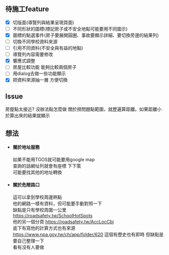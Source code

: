 
## 待施工feature
- [X] 切版面(導覽列與結果呈現頁面)
- [ ] 不同形狀的圖標(標記房子或不安全地點可能要用不同圖示)
- [X] 圖標的點選事件(房子要展開圓圈、事故要顯示詳細、要切換旁邊的結果列)
- [ ] 切換不同學校資料來源
- [ ] 引用不同資料(不安全與有益的地點)
- [ ] 導覽列內容需要修改
- [X] 響應式調整
- [ ] 房屋比較功能 能夠比較兩個房子
- [ ] 用dialog去做一些功能顯示
- [X] 把資料來源抽一層 方便切換

## Issue
房屋點太接近? 沒辦法點怎麼做
關於撈問題點範圍，就歷遍算距離。如果距離小於算出來的結果就顯示

## 想法
* #### 關於地址服務
  如果不能用TGOS就可能要用google map  
查詢的話網址列就會有座標 下下策  
可能要找其他的地址轉換
* #### 關於危險路口  
  這可以拿到學校周邊熱點  
他的網路一樣有資料，但可能要手動對照一下  
缺點是只有學校周圍一公里  
https://roadsafety.tw/SchoolHotSpots  
他的另一個分頁
https://roadsafety.tw/AccLocCbi  
底下有寫他的計算方式也有來源  
https://www.npa.gov.tw/ch/app/folder/620
這個有歷史也有即時
但缺點是要自己整理一下  
看有沒有人要做
